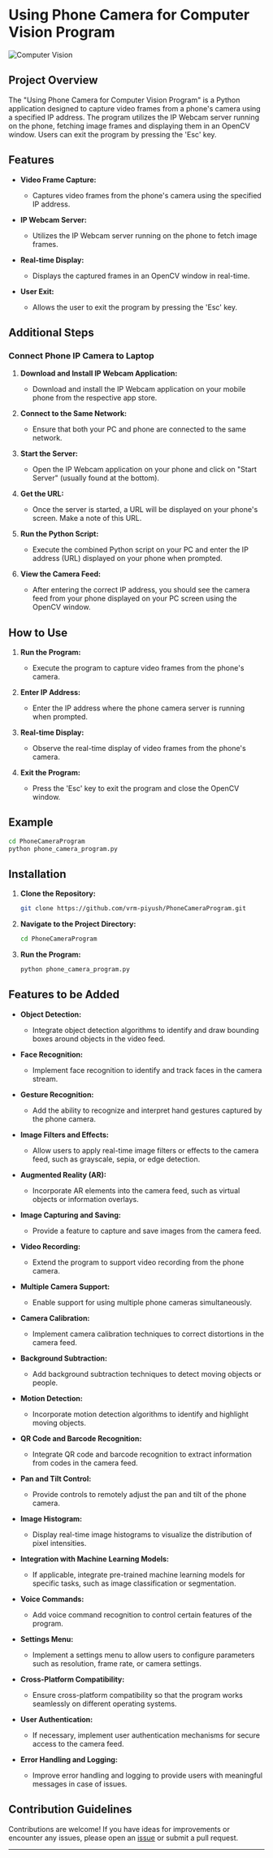# Using Phone Camera for Computer Vision Program

![Computer Vision](image.png)

## Project Overview

The "Using Phone Camera for Computer Vision Program" is a Python application designed to capture video frames from a phone's camera using a specified IP address. The program utilizes the IP Webcam server running on the phone, fetching image frames and displaying them in an OpenCV window. Users can exit the program by pressing the 'Esc' key.

## Features

- **Video Frame Capture:**

  - Captures video frames from the phone's camera using the specified IP address.

- **IP Webcam Server:**

  - Utilizes the IP Webcam server running on the phone to fetch image frames.

- **Real-time Display:**

  - Displays the captured frames in an OpenCV window in real-time.

- **User Exit:**
  - Allows the user to exit the program by pressing the 'Esc' key.

## Additional Steps

### Connect Phone IP Camera to Laptop

1. **Download and Install IP Webcam Application:**

   - Download and install the IP Webcam application on your mobile phone from the respective app store.

2. **Connect to the Same Network:**

   - Ensure that both your PC and phone are connected to the same network.

3. **Start the Server:**

   - Open the IP Webcam application on your phone and click on "Start Server" (usually found at the bottom).

4. **Get the URL:**

   - Once the server is started, a URL will be displayed on your phone's screen. Make a note of this URL.

5. **Run the Python Script:**

   - Execute the combined Python script on your PC and enter the IP address (URL) displayed on your phone when prompted.

6. **View the Camera Feed:**

   - After entering the correct IP address, you should see the camera feed from your phone displayed on your PC screen using the OpenCV window.

## How to Use

1. **Run the Program:**

   - Execute the program to capture video frames from the phone's camera.

2. **Enter IP Address:**

   - Enter the IP address where the phone camera server is running when prompted.

3. **Real-time Display:**

   - Observe the real-time display of video frames from the phone's camera.

4. **Exit the Program:**
   - Press the 'Esc' key to exit the program and close the OpenCV window.

## Example

```bash
cd PhoneCameraProgram
python phone_camera_program.py
```

## Installation

1. **Clone the Repository:**

   ```bash
   git clone https://github.com/vrm-piyush/PhoneCameraProgram.git
   ```

2. **Navigate to the Project Directory:**

   ```bash
   cd PhoneCameraProgram
   ```

3. **Run the Program:**

   ```bash
   python phone_camera_program.py
   ```

## Features to be Added

- **Object Detection:**

  - Integrate object detection algorithms to identify and draw bounding boxes around objects in the video feed.

- **Face Recognition:**

  - Implement face recognition to identify and track faces in the camera stream.

- **Gesture Recognition:**

  - Add the ability to recognize and interpret hand gestures captured by the phone camera.

- **Image Filters and Effects:**

  - Allow users to apply real-time image filters or effects to the camera feed, such as grayscale, sepia, or edge detection.

- **Augmented Reality (AR):**

  - Incorporate AR elements into the camera feed, such as virtual objects or information overlays.

- **Image Capturing and Saving:**

  - Provide a feature to capture and save images from the camera feed.

- **Video Recording:**

  - Extend the program to support video recording from the phone camera.

- **Multiple Camera Support:**

  - Enable support for using multiple phone cameras simultaneously.

- **Camera Calibration:**

  - Implement camera calibration techniques to correct distortions in the camera feed.

- **Background Subtraction:**

  - Add background subtraction techniques to detect moving objects or people.

- **Motion Detection:**

  - Incorporate motion detection algorithms to identify and highlight moving objects.

- **QR Code and Barcode Recognition:**

  - Integrate QR code and barcode recognition to extract information from codes in the camera feed.

- **Pan and Tilt Control:**

  - Provide controls to remotely adjust the pan and tilt of the phone camera.

- **Image Histogram:**

  - Display real-time image histograms to visualize the distribution of pixel intensities.

- **Integration with Machine Learning Models:**

  - If applicable, integrate pre-trained machine learning models for specific tasks, such as image classification or segmentation.

- **Voice Commands:**

  - Add voice command recognition to control certain features of the program.

- **Settings Menu:**

  - Implement a settings menu to allow users to configure parameters such as resolution, frame rate, or camera settings.

- **Cross-Platform Compatibility:**

  - Ensure cross-platform compatibility so that the program works seamlessly on different operating systems.

- **User Authentication:**

  - If necessary, implement user authentication mechanisms for secure access to the camera feed.

- **Error Handling and Logging:**

  - Improve error handling and logging to provide users with meaningful messages in case of issues.

## Contribution Guidelines

Contributions are welcome! If you have ideas for improvements or encounter any issues, please open an [issue](https://github.com/vrm-piyush/DesktopNotificationProgram/issues) or submit a pull request.

---
